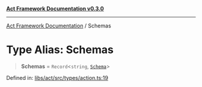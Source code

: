 [**Act Framework Documentation v0.3.0**](../README.md)

***

[Act Framework Documentation](../globals.md) / Schemas

# Type Alias: Schemas

> **Schemas** = `Record`\<`string`, [`Schema`](Schema.md)\>

Defined in: [libs/act/src/types/action.ts:19](https://github.com/Rotorsoft/act-root/blob/b40f67575d048d860d7c67a52d36c927803922d7/libs/act/src/types/action.ts#L19)
